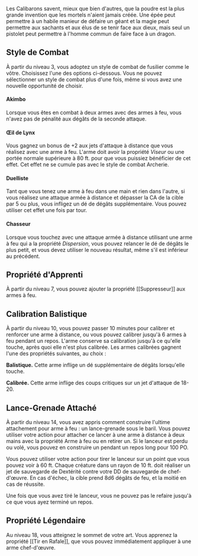 Les Calibarons savent, mieux que bien d'autres, que la poudre est la plus grande invention que les mortels n'aient jamais créée. Une épée peut permettre à un habile manieur de défaire un géant et la magie peut permettre aux sachants et aux élus de se tenir face aux dieux, mais seul un pistolet peut permettre à l'homme commun de faire face à un dragon.

## Style de Combat

À partir du niveau 3, vous adoptez un style de combat de fusilier comme le vôtre. Choisissez l'une des options ci-dessous. Vous ne pouvez sélectionner un style de combat plus d'une fois, même si vous avez une nouvelle opportunité de choisir.

#### Akimbo

Lorsque vous êtes en combat à deux armes avec des armes à feu, vous n'avez pas de pénalité aux dégâts de la seconde attaque.

#### Œil de Lynx

Vous gagnez un bonus de +2 aux jets d'attaque à distance que vous réalisez avec une arme à feu. L'arme doit avoir la propriété *Viseur* ou une portée normale supérieure à 80 ft. pour que vous puissiez bénéficier de cet effet. Cet effet ne se cumule pas avec le style de combat Archerie.

#### Duelliste

Tant que vous tenez une arme à feu dans une main et rien dans l'autre, si vous réalisez une attaque armée à distance et dépasser la CA de la cible par 5 ou plus, vous infligez un dé de dégâts supplémentaire. Vous pouvez utiliser cet effet une fois par tour.

#### Chasseur

Lorsque vous touchez avec une attaque armée à distance utilisant une arme à feu qui a la propriété *Dispersion*, vous pouvez relancer le dé de dégâts le plus petit, et vous devez utiliser le nouveau résultat, même s'il est inférieur au précédent.

## Propriété d'Apprenti

À partir du niveau 7, vous pouvez ajouter la propriété [[Suppresseur]] aux armes à feu.

## Calibration Balistique

À partir du niveau 10, vous pouvez passer 10 minutes pour calibrer et renforcer une arme à distance, ou vous pouvez calibrer jusqu'à 6 armes à feu pendant un repos. L'arme conserve sa calibration jusqu'à ce qu'elle touche, après quoi elle n'est plus calibrée. Les armes calibrées gagnent l'une des propriétés suivantes, au choix :

__Balistique.__ Cette arme inflige un dé supplémentaire de dégâts lorsqu'elle touche.

__Calibrée.__ Cette arme inflige des coups critiques sur un jet d'attaque de 18-20.

## Lance-Grenade Attaché

À partir du niveau 14, vous avez appris comment construire l'ultime attachement pour arme à feu : un lance-grenade sous le baril. Vous pouvez utiliser votre action pour attacher ce lancer à une arme à distance à deux mains avec la propriété Arme à feu ou en retirer un. Si le lanceur est perdu ou volé, vous pouvez en construire un pendant un repos long pour 100 PO. 

Vous pouvez utiliser votre action pour tirer le lanceur sur un point que vous pouvez voir à 60 ft. Chaque créature dans un rayon de 10 ft. doit réaliser un jet de sauvegarde de Dextérité contre votre DD de sauvegarde de chef-d'œuvre. En cas d'échec, la cible prend 8d6 dégâts de feu, et la moitié en cas de réussite.

Une fois que vous avez tiré le lanceur, vous ne pouvez pas le refaire jusqu'à ce que vous ayez terminé un repos.

## Propriété Légendaire

Au niveau 18, vous atteignez le sommet de votre art. Vous apprenez la propriété [[Tir en Rafale]], que vous pouvez immédiatement appliquer à une arme chef-d'œuvre.